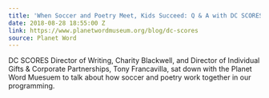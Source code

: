 ```yaml
---
title: 'When Soccer and Poetry Meet, Kids Succeed: Q & A with DC SCORES'
date: 2018-08-28 18:55:00 Z
link: https://www.planetwordmuseum.org/blog/dc-scores
source: Planet Word
---
```


DC SCORES Director of Writing, Charity Blackwell, and Director of Individual Gifts & Corporate Partnerships, Tony Francavilla, sat down with the Planet Word Muesuem to talk about how soccer and poetry work together in our programming.